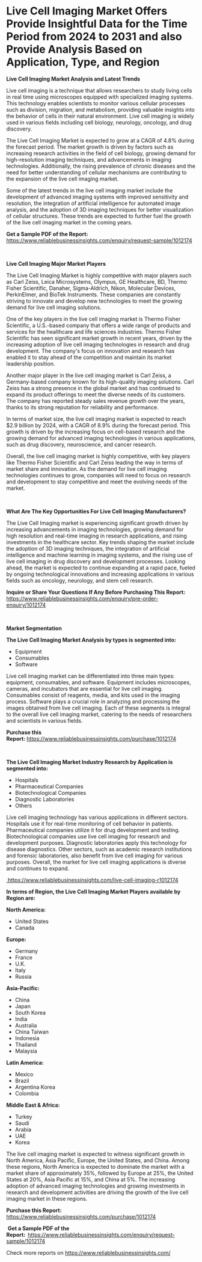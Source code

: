 <p><h1>Live Cell Imaging Market Offers Provide Insightful Data for the Time Period from 2024 to 2031 and also Provide Analysis Based on Application, Type, and Region</h1></p><p><strong>Live Cell Imaging Market Analysis and Latest Trends</strong></p>
<p><p>Live cell imaging is a technique that allows researchers to study living cells in real time using microscopes equipped with specialized imaging systems. This technology enables scientists to monitor various cellular processes such as division, migration, and metabolism, providing valuable insights into the behavior of cells in their natural environment. Live cell imaging is widely used in various fields including cell biology, neurology, oncology, and drug discovery.</p><p>The Live Cell Imaging Market is expected to grow at a CAGR of 4.8% during the forecast period. The market growth is driven by factors such as increasing research activities in the field of cell biology, growing demand for high-resolution imaging techniques, and advancements in imaging technologies. Additionally, the rising prevalence of chronic diseases and the need for better understanding of cellular mechanisms are contributing to the expansion of the live cell imaging market.</p><p>Some of the latest trends in the live cell imaging market include the development of advanced imaging systems with improved sensitivity and resolution, the integration of artificial intelligence for automated image analysis, and the adoption of 3D imaging techniques for better visualization of cellular structures. These trends are expected to further fuel the growth of the live cell imaging market in the coming years.</p></p>
<p><strong>Get a Sample PDF of the Report:&nbsp;</strong> <a href="https://www.reliablebusinessinsights.com/enquiry/request-sample/1012174">https://www.reliablebusinessinsights.com/enquiry/request-sample/1012174</a></p>
<p>&nbsp;</p>
<p><strong>Live Cell Imaging Major Market Players</strong></p>
<p><p>The Live Cell Imaging Market is highly competitive with major players such as Carl Zeiss, Leica Microsystems, Olympus, GE Healthcare, BD, Thermo Fisher Scientific, Danaher, Sigma-Aldrich, Nikon, Molecular Devices, PerkinElmer, and BioTek Instruments. These companies are constantly striving to innovate and develop new technologies to meet the growing demand for live cell imaging solutions.</p><p>One of the key players in the live cell imaging market is Thermo Fisher Scientific, a U.S.-based company that offers a wide range of products and services for the healthcare and life sciences industries. Thermo Fisher Scientific has seen significant market growth in recent years, driven by the increasing adoption of live cell imaging technologies in research and drug development. The company's focus on innovation and research has enabled it to stay ahead of the competition and maintain its market leadership position.</p><p>Another major player in the live cell imaging market is Carl Zeiss, a Germany-based company known for its high-quality imaging solutions. Carl Zeiss has a strong presence in the global market and has continued to expand its product offerings to meet the diverse needs of its customers. The company has reported steady sales revenue growth over the years, thanks to its strong reputation for reliability and performance.</p><p>In terms of market size, the live cell imaging market is expected to reach $2.9 billion by 2024, with a CAGR of 8.9% during the forecast period. This growth is driven by the increasing focus on cell-based research and the growing demand for advanced imaging technologies in various applications, such as drug discovery, neuroscience, and cancer research.</p><p>Overall, the live cell imaging market is highly competitive, with key players like Thermo Fisher Scientific and Carl Zeiss leading the way in terms of market share and innovation. As the demand for live cell imaging technologies continues to grow, companies will need to focus on research and development to stay competitive and meet the evolving needs of the market.</p></p>
<p>&nbsp;</p>
<p><strong>What Are The Key Opportunities For Live Cell Imaging Manufacturers?</strong></p>
<p><p>The Live Cell Imaging market is experiencing significant growth driven by increasing advancements in imaging technologies, growing demand for high resolution and real-time imaging in research applications, and rising investments in the healthcare sector. Key trends shaping the market include the adoption of 3D imaging techniques, the integration of artificial intelligence and machine learning in imaging systems, and the rising use of live cell imaging in drug discovery and development processes. Looking ahead, the market is expected to continue expanding at a rapid pace, fueled by ongoing technological innovations and increasing applications in various fields such as oncology, neurology, and stem cell research.</p></p>
<p><strong>Inquire or Share Your Questions If Any Before Purchasing This Report:</strong> <a href="https://www.reliablebusinessinsights.com/enquiry/pre-order-enquiry/1012174">https://www.reliablebusinessinsights.com/enquiry/pre-order-enquiry/1012174</a></p>
<p>&nbsp;</p>
<p><strong>Market Segmentation</strong></p>
<p><strong>The Live Cell Imaging Market Analysis by types is segmented into:</strong></p>
<p><ul><li>Equipment</li><li>Consumables</li><li>Software</li></ul></p>
<p><p>Live cell imaging market can be differentiated into three main types: equipment, consumables, and software. Equipment includes microscopes, cameras, and incubators that are essential for live cell imaging. Consumables consist of reagents, media, and kits used in the imaging process. Software plays a crucial role in analyzing and processing the images obtained from live cell imaging. Each of these segments is integral to the overall live cell imaging market, catering to the needs of researchers and scientists in various fields.</p></p>
<p><strong>Purchase this Report:&nbsp;</strong><a href="https://www.reliablebusinessinsights.com/purchase/1012174">https://www.reliablebusinessinsights.com/purchase/1012174</a></p>
<p>&nbsp;</p>
<p><strong>The Live Cell Imaging Market Industry Research by Application is segmented into:</strong></p>
<p><ul><li>Hospitals</li><li>Pharmaceutical Companies</li><li>Biotechnological Companies</li><li>Diagnostic Laboratories</li><li>Others</li></ul></p>
<p><p>Live cell imaging technology has various applications in different sectors. Hospitals use it for real-time monitoring of cell behavior in patients. Pharmaceutical companies utilize it for drug development and testing. Biotechnological companies use live cell imaging for research and development purposes. Diagnostic laboratories apply this technology for disease diagnostics. Other sectors, such as academic research institutions and forensic laboratories, also benefit from live cell imaging for various purposes. Overall, the market for live cell imaging applications is diverse and continues to expand.</p></p>
<p><a href="https://www.reliablebusinessinsights.com/live-cell-imaging-r1012174">&nbsp;https://www.reliablebusinessinsights.com/live-cell-imaging-r1012174</a></p>
<p><strong>In terms of Region, the Live Cell Imaging Market Players available by Region are:</strong></p>
<p>
    <p> <strong> North America: </strong>
        <ul>
            <li>United States</li>
            <li>Canada</li>
        </ul>
        </p> 
    <p> <strong> Europe: </strong>
        <ul>
            <li>Germany</li>
            <li>France</li>
            <li>U.K.</li>
            <li>Italy</li>
            <li>Russia</li>
        </ul>
        </p> 
    <p> <strong> Asia-Pacific: </strong>
        <ul>
            <li>China</li>
            <li>Japan</li>
            <li>South Korea</li>
            <li>India</li>
            <li>Australia</li>
            <li>China Taiwan</li>
            <li>Indonesia</li>
            <li>Thailand</li>
            <li>Malaysia</li>
        </ul>
        </p> 
    <p> <strong> Latin America: </strong>
        <ul>
            <li>Mexico</li>
            <li>Brazil</li>
            <li>Argentina Korea</li>
            <li>Colombia</li>
        </ul>
        </p> 
    <p> <strong> Middle East & Africa: </strong>
        <ul>
            <li>Turkey</li>
            <li>Saudi</li>
            <li>Arabia</li>
            <li>UAE</li>
            <li>Korea</li>
        </ul>
    </p>
    </p>
<p><p>The live cell imaging market is expected to witness significant growth in North America, Asia Pacific, Europe, the United States, and China. Among these regions, North America is expected to dominate the market with a market share of approximately 35%, followed by Europe at 25%, the United States at 20%, Asia Pacific at 15%, and China at 5%. The increasing adoption of advanced imaging technologies and growing investments in research and development activities are driving the growth of the live cell imaging market in these regions.</p></p>
<p><strong>Purchase this Report: </strong><a href="https://www.reliablebusinessinsights.com/purchase/1012174">https://www.reliablebusinessinsights.com/purchase/1012174</a></p>
<p>&nbsp;<strong>Get a Sample PDF of the Report:&nbsp;&nbsp;</strong><a href="https://www.reliablebusinessinsights.com/enquiry/request-sample/1012174">https://www.reliablebusinessinsights.com/enquiry/request-sample/1012174</a></p>
<p><strong></strong></p>
<p>Check more reports on <a href="https://www.reliablebusinessinsights.com/">https://www.reliablebusinessinsights.com/</a></p>
